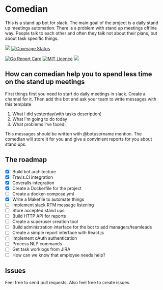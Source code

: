 # Comedian

This is a stand up bot for slack. 
The main goal of the project is a daily stand up meetings automation. There is a problem with stand up meetings offline way. People talk to each other and often they talk not about their plans, but about task specific things.

![](https://travis-ci.org/maddevsio/comedian.svg?branch=master)
[![Coverage Status](https://coveralls.io/repos/github/maddevsio/comedian/badge.svg)](https://coveralls.io/github/maddevsio/comedian)

[![Go Report Card](https://goreportcard.com/badge/github.com/maddevsio/comedian)](https://goreportcard.com/report/github.com/maddevsio/comedian)
[![MIT Licence](https://badges.frapsoft.com/os/mit/mit.svg?v=103)](https://opensource.org/licenses/mit-license.php)
[![](https://godoc.org/github.com/maddevsio/comedian?status.svg)](https://godoc.org/github.com/maddevsio/comedian)

## How can comedian help you to spend less time on the stand up meetings

First things first you need to start do daily meetings in slack. Create a channel for it. Then add this bot and ask your team to write messages with this template

1. What I did yesterday(with tasks description)
2. What I'm going to do today
3. What problems I've faced.

This messages should be written with @botusername mention. The comedian will store it for you and give a convinient reports for you about stand ups.

## The roadmap

- [x] Build bot architecture
- [x] Travis.CI integration
- [x] Coveralls integration
- [x] Create a Dockerfile for the project
- [ ] Create a docker-compose.yml
- [x] Write a Makefile to automate things
- [ ] Implement slack RTM message listening
- [ ] Store accepted stand ups
- [ ] Build HTTP API for reports
- [ ] Create a superuser creation tool
- [ ] Build administration interface for the bot to add managers/teamleads
- [ ] Create a simple report interface with React.js
- [ ] Implement oAuth authentication
- [ ] Process NLP commands
- [ ] Get task worklogs from JIRA
- [ ] How can we know that employee needs help?

## Issues

Feel free to send pull requests. Also feel free to create issues.